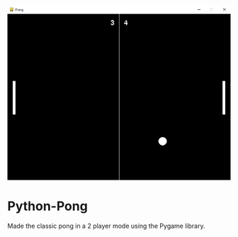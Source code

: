 <img src="./screenshot.png" alt="Screenshot" style="pointer-events: none;" />

# Python-Pong
Made the classic pong in a 2 player mode using the Pygame library.
